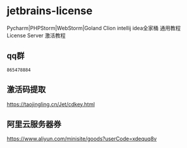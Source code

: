# jetbrains-license
Pycharm|PHPStorm|WebStorm|Goland Clion intellij idea全家桶 通用教程 License Server 激活教程


## qq群
```
865478884
```

## 激活码提取
https://taojingling.cn/Jet/cdkey.html

## 阿里云服务器券
https://www.aliyun.com/minisite/goods?userCode=xdequq8v
